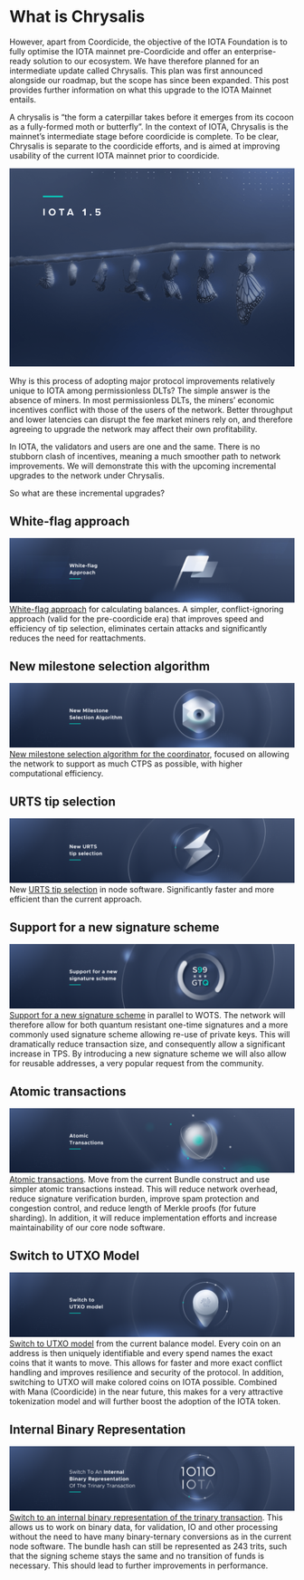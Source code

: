 # What is Chrysalis

However, apart from Coordicide, the objective of the IOTA Foundation is to fully optimise the IOTA mainnet pre-Coordicide and offer an enterprise-ready solution to our ecosystem. We have therefore planned for an intermediate update called Chrysalis. This plan was first announced alongside our roadmap, but the scope has since been expanded. This post provides further information on what this upgrade to the IOTA Mainnet entails.  

A chrysalis is “the form a caterpillar takes before it emerges from its cocoon as a fully-formed moth or butterfly”. In the context of IOTA, Chrysalis is the mainnet’s intermediate stage before coordicide is complete. To be clear, Chrysalis is separate to the coordicide efforts, and is aimed at improving usability of the current IOTA mainnet prior to coordicide.  

![](./assets/02_path_to.png)

Why is this process of adopting major protocol improvements relatively unique to IOTA among permissionless DLTs? The simple answer is the absence of miners. In most permissionless DLTs, the miners’ economic incentives conflict with those of the users of the network. Better throughput and lower latencies can disrupt the fee market miners rely on, and therefore agreeing to upgrade the network may affect their own profitability.  

In IOTA, the validators and users are one and the same. There is no stubborn clash of incentives, meaning a much smoother path to network improvements. We will demonstrate this with the upcoming incremental upgrades to the network under Chrysalis.

So what are these incremental upgrades?


## White-flag approach
![](./assets/what_is_chrysalis/01.png)
[White-flag approach](https://iota.cafe/t/conflict-white-flag-mitigate-conflict-spamming-by-ignoring-conflicts/233) for calculating balances. A simpler, conflict-ignoring approach (valid for the pre-coordicide era) that improves speed and efficiency of tip selection, eliminates certain attacks and significantly reduces the need for reattachments.

## New milestone selection algorithm
![](./assets/what_is_chrysalis/02.png)
[New milestone selection algorithm for the coordinator](https://iota.cafe/t/coordinator-improvements/310), focused on allowing the network to support as much CTPS as possible, with higher computational efficiency.

## URTS tip selection
![](./assets/what_is_chrysalis/03.png)
New [URTS tip selection](https://iota.cafe/t/almost-urts-on-a-subset/234) in node software. Significantly faster and more efficient than the current approach.


## Support for a new signature scheme
![](./assets/what_is_chrysalis/04.png)
[Support for a new signature scheme](https://github.com/iotaledger/protocol-rfcs/blob/ee07797acb5940b7dbb5c3411b184ccdc6afdbb1/text/0000-ed25519-signature-scheme/0000-ed25519-signature-scheme.md) in parallel to WOTS. The network will therefore allow for both quantum resistant one-time signatures and a more commonly used signature scheme allowing re-use of private keys. This will dramatically reduce transaction size, and consequently allow a significant increase in TPS. By introducing a new signature scheme we will also allow for reusable addresses, a very popular request from the community.

## Atomic transactions
![](./assets/what_is_chrysalis/05.png)
[Atomic transactions](https://iota.cafe/t/atomic-transfers-transactions-instead-of-bundles/318). Move from the current Bundle construct and use simpler atomic transactions instead. This will reduce network overhead, reduce signature verification burden, improve spam protection and congestion control, and reduce length of Merkle proofs (for future sharding). In addition, it will reduce implementation efforts and increase maintainability of our core node software.


## Switch to UTXO Model
![](./assets/what_is_chrysalis/06.png)
[Switch to UTXO model](https://iota.cafe/t/switching-to-utxo-model-for-balances-colored-coins-easier-conflict-resolution/229) from the current balance model. Every coin on an address is then uniquely identifiable and every spend names the exact coins that it wants to move. This allows for faster and more exact conflict handling and improves resilience and security of the protocol. In addition, switching to UTXO will make colored coins on IOTA possible. Combined with Mana (Coordicide) in the near future, this makes for a very attractive tokenization model and will further boost the adoption of the IOTA token.


## Internal Binary Representation
![](./assets/what_is_chrysalis/07.png)
[Switch to an internal binary representation of the trinary transaction](https://iota.cafe/t/binary-transaction-layout/324). This allows us to work on binary data, for validation, IO and other processing without the need to have many binary-ternary conversions as in the current node software. The bundle hash can still be represented as 243 trits, such that the signing scheme stays the same and no transition of funds is necessary. This should lead to further improvements in performance.
